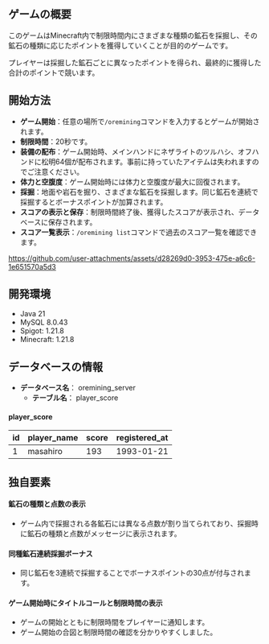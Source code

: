 ## ゲームの概要
このゲームはMinecraft内で制限時間内にさまざまな種類の鉱石を採掘し、その鉱石の種類に応じたポイントを獲得していくことが目的のゲームです。

プレイヤーは採掘した鉱石ごとに異なったポイントを得られ、最終的に獲得した合計のポイントで競います。

## 開始方法
- **ゲーム開始**：任意の場所で`/oremining`コマンドを入力するとゲームが開始されます。
- **制限時間**：20秒です。
- **装備の配布**：ゲーム開始時、メインハンドにネザライトのツルハシ、オフハンドに松明64個が配布されます。事前に持っていたアイテムは失われますのでご注意ください。
- **体力と空腹度**：ゲーム開始時には体力と空腹度が最大に回復されます。
- **採掘**：地面や岩石を掘り、さまざまな鉱石を採掘します。同じ鉱石を連続で採掘するとボーナスポイントが加算されます。
- **スコアの表示と保存**：制限時間終了後、獲得したスコアが表示され、データベースに保存されます。
- **スコア一覧表示**：`/oremining list`コマンドで過去のスコア一覧を確認できます。

https://github.com/user-attachments/assets/d28269d0-3953-475e-a6c6-1e651570a5d3

## 開発環境
- Java 21
- MySQL 8.0.43
- Spigot: 1.21.8
- Minecraft: 1.21.8

## データベースの情報
- **データベース名**： oremining_server
  - **テーブル名**： player_score
#### player_score
| id | player_name | score | registered_at |
| ---- | ---- | ---- | ---- |
| 1 | masahiro | 193 | 1993-01-21 |

## 独自要素
#### 鉱石の種類と点数の表示
- ゲーム内で採掘される各鉱石には異なる点数が割り当てられており、採掘時に鉱石の種類と点数がメッセージに表示されます。
#### 同種鉱石連続採掘ボーナス
- 同じ鉱石を3連続で採掘することでボーナスポイントの30点が付与されます。
#### ゲーム開始時にタイトルコールと制限時間の表示
- ゲームの開始とともに制限時間をプレイヤーに通知します。
- ゲーム開始の合図と制限時間の確認を分かりやすくしました。
